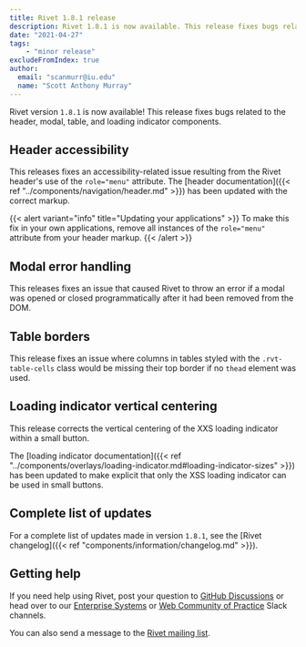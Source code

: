 ```yaml
---
title: Rivet 1.8.1 release
description: Rivet 1.8.1 is now available. This release fixes bugs related to the header, modal, table, and loading indicator components.
date: "2021-04-27"
tags:
    - "minor release"
excludeFromIndex: true
author:
  email: "scanmurr@iu.edu"
  name: "Scott Anthony Murray"
---
```

Rivet version `1.8.1` is now available! This release fixes bugs related to the header, modal, table, and loading indicator components.

## Header accessibility

This releases fixes an accessibility-related issue resulting from the Rivet header's use of the `role="menu"` attribute. The [header documentation]({{< ref "../components/navigation/header.md" >}}) has been updated with the correct markup.

{{< alert variant="info" title="Updating your applications" >}}
To make this fix in your own applications, remove all instances of the `role="menu"` attribute from your header markup.
{{< /alert >}}

## Modal error handling

This releases fixes an issue that caused Rivet to throw an error if a modal was opened or closed programmatically after it had been removed from the DOM.

## Table borders

This release fixes an issue where columns in tables styled with the `.rvt-table-cells` class would be missing their top border if no `thead` element was used.

## Loading indicator vertical centering

This release corrects the vertical centering of the XXS loading indicator within a small button.

The [loading indicator documentation]({{< ref "../components/overlays/loading-indicator.md#loading-indicator-sizes" >}}) has been updated to make explicit that only the XSS loading indicator can be used in small buttons.

## Complete list of updates
For a complete list of updates made in version `1.8.1`, see the [Rivet changelog]({{< ref "components/information/changelog.md" >}}).

## Getting help
If you need help using Rivet, post your question to [GitHub Discussions](https://github.com/indiana-university/rivet-source/discussions/categories/questions) or head over to our [Enterprise Systems](https://iu-uits-es.slack.com/messages/rivet-design-system) or [Web Community of Practice](https://iuwebcommunity.slack.com/messages/rivet) Slack channels.

You can also send a message to the [Rivet mailing list](mailto:rivet-l@list.iu.edu).